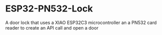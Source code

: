 # ESP32-PN532-Lock
A door lock that uses a XIAO ESP32C3 microcontroller an a PN532 card reader to create an API call and open a door
